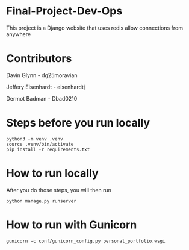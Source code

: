 # Final-Project-Dev-Ops

This project is a Django website that uses redis allow connections from anywhere

# Contributors

Davin Glynn - dg25moravian

Jeffery Eisenhardt - eisenhardtj

Dermot Badman - Dbad0210

# Steps before you run locally

```
python3 -m venv .venv
source .venv/bin/activate
pip install -r requirements.txt
```

# How to run locally

After you do those steps, you will then run 

```
python manage.py runserver
```

# How to run with Gunicorn

```
gunicorn -c conf/gunicorn_config.py personal_portfolio.wsgi
```
